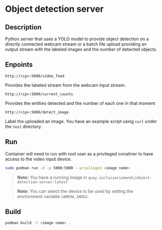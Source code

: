 # Object detection server

## Description

Python server that uses a YOLO model to provide object detection on a directly connected webcam stream or a batch file upload providing an output stream with the labeled images and the number of detected objects.

## Enpoints

`http://<ip>:5000/video_feed`

Provides the labeled stream from the webcam input stream.


`http://<ip>:5000/current_counts`

Provides the entities detected and the number of each one in that moment


`http://<ip>:5000/detect_image`

Label the uploaded an image. You have an example script using `curl` under the `test` directory.



## Run

Container will need to run with root user as a privileged conatiner to have access to the video input device.

```bash
sudo podman run -d -p 5000:5000 --privileged <image name>
```
> **Note:**
> You have a running image in `quay.io/luisarizmendi/object-detection-server:latest`

> **Note:**
> You can select the device to be used by setting the environment variable `CAMERA_INDEX`.


## Build


```bash
podman build -t <image name> .
```